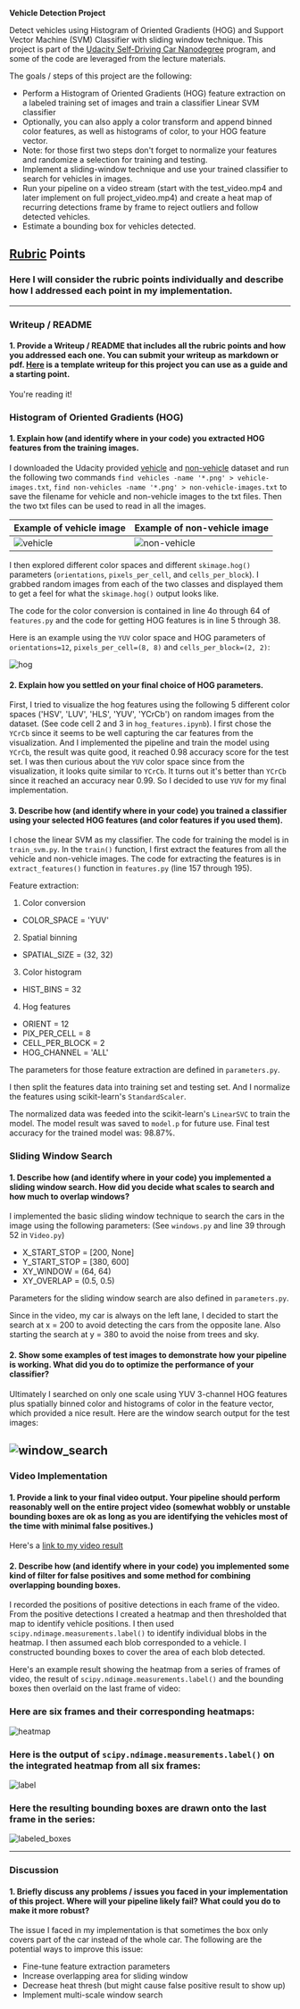 **Vehicle Detection Project**

Detect vehicles using Histogram of Oriented Gradients (HOG) and Support Vector Machine (SVM) Classifier with sliding window technique.
This project is part of the [Udacity Self-Driving Car Nanodegree](https://www.udacity.com/drive) program, and some of the code are leveraged from the lecture materials.

The goals / steps of this project are the following:

* Perform a Histogram of Oriented Gradients (HOG) feature extraction on a labeled training set of images and train a classifier Linear SVM classifier
* Optionally, you can also apply a color transform and append binned color features, as well as histograms of color, to your HOG feature vector.
* Note: for those first two steps don't forget to normalize your features and randomize a selection for training and testing.
* Implement a sliding-window technique and use your trained classifier to search for vehicles in images.
* Run your pipeline on a video stream (start with the test_video.mp4 and later implement on full project_video.mp4) and create a heat map of recurring detections frame by frame to reject outliers and follow detected vehicles.
* Estimate a bounding box for vehicles detected.

[//]: # (Image References)
[vehicle]: ./output_images/vehicle.png
[non-vehicle]: ./output_images/non-vehicle.png
[hog]: ./output_images/hog_feature_YUV.png
[window_search]: ./output_images/window_search_vis.png
[heatmap]: ./output_images/heat_map_vis.png
[label]: ./output_images/label_vis.png
[labeled_boxes]: ./output_images/labeled_boxes_vis.png

## [Rubric](https://review.udacity.com/#!/rubrics/513/view) Points
### Here I will consider the rubric points individually and describe how I addressed each point in my implementation.  

---
### Writeup / README

#### 1. Provide a Writeup / README that includes all the rubric points and how you addressed each one.  You can submit your writeup as markdown or pdf.  [Here](https://github.com/udacity/CarND-Vehicle-Detection/blob/master/writeup_template.md) is a template writeup for this project you can use as a guide and a starting point.  

You're reading it!

### Histogram of Oriented Gradients (HOG)

#### 1. Explain how (and identify where in your code) you extracted HOG features from the training images.

I downloaded the Udacity provided [vehicle](https://s3.amazonaws.com/udacity-sdc/Vehicle_Tracking/vehicles.zip) and [non-vehicle](https://s3.amazonaws.com/udacity-sdc/Vehicle_Tracking/non-vehicles.zip) dataset and run the following two commands `find vehicles -name '*.png' > vehicle-images.txt`, `find non-vehicles -name '*.png' > non-vehicle-images.txt` to save the filename for vehicle and non-vehicle images to the txt files. Then the two txt files can be used to read in all the images.

Example of vehicle image | Example of non-vehicle image
------------------ | -----------------
![vehicle][vehicle] | ![non-vehicle][non-vehicle]

I then explored different color spaces and different `skimage.hog()` parameters (`orientations`, `pixels_per_cell`, and `cells_per_block`). I grabbed random images from each of the two classes and displayed them to get a feel for what the `skimage.hog()` output looks like.

The code for the color conversion is contained in line 4o through 64 of `features.py` and the code for getting HOG features is in line 5 through 38.

Here is an example using the `YUV` color space and HOG parameters of `orientations=12`, `pixels_per_cell=(8, 8)` and `cells_per_block=(2, 2)`:

![hog][hog]

#### 2. Explain how you settled on your final choice of HOG parameters.

First, I tried to visualize the hog features using the following 5 different color spaces ('HSV', 'LUV', 'HLS', 'YUV', 'YCrCb') on random images from the dataset. (See code cell 2 and 3 in `hog_features.ipynb`). I first chose the `YCrCb` since it seems to be well capturing the car features from the visualization. And I implemented the pipeline and train the model using `YCrCb`, the result was quite good, it reached 0.98 accuracy score for the test set. I was then curious about the `YUV` color space since from the visualization, it looks quite similar to `YCrCb`. It turns out it's better than `YCrCb` since it reached an accuracy near 0.99. So I decided to use `YUV` for my final implementation.

#### 3. Describe how (and identify where in your code) you trained a classifier using your selected HOG features (and color features if you used them).

I chose the linear SVM as my classifier. The code for training the model is in `train_svm.py`.
In the `train()` function, I first extract the features from all the vehicle and non-vehicle images. The code for extracting the features is in `extract_features()` function in `features.py` (line 157 through 195).

Feature extraction:
1. Color conversion
  * COLOR_SPACE = 'YUV'
2. Spatial binning
  * SPATIAL_SIZE = (32, 32)
3. Color histogram
  * HIST_BINS = 32
4. Hog features
  * ORIENT = 12
  * PIX_PER_CELL = 8
  * CELL_PER_BLOCK = 2
  * HOG_CHANNEL = 'ALL'

The parameters for those feature extraction are defined in `parameters.py`.

I then split the features data into training set and testing set. And I normalize the features using scikit-learn's `StandardScaler`.

The normalized data was feeded into the scikit-learn's `LinearSVC` to train the model. The model result was saved to `model.p` for future use. Final test accuracy for the trained model was: 98.87%.

### Sliding Window Search

#### 1. Describe how (and identify where in your code) you implemented a sliding window search.  How did you decide what scales to search and how much to overlap windows?

I implemented the basic sliding window technique to search the cars in the image using the following parameters: (See `windows.py` and line 39 through 52 in `Video.py`)

* X_START_STOP = [200, None]
* Y_START_STOP = [380, 600]
* XY_WINDOW = (64, 64)
* XY_OVERLAP = (0.5, 0.5)

Parameters for the sliding window search are also defined in `parameters.py`.

Since in the video, my car is always on the left lane, I decided to start the search at x = 200 to avoid detecting the cars from the opposite lane. Also starting the search at y = 380 to avoid the noise from trees and sky.

#### 2. Show some examples of test images to demonstrate how your pipeline is working.  What did you do to optimize the performance of your classifier?

Ultimately I searched on only one scale using YUV 3-channel HOG features plus spatially binned color and histograms of color in the feature vector, which provided a nice result.  Here are the window search output for the test images:

![window_search][window_search]
---

### Video Implementation

#### 1. Provide a link to your final video output.  Your pipeline should perform reasonably well on the entire project video (somewhat wobbly or unstable bounding boxes are ok as long as you are identifying the vehicles most of the time with minimal false positives.)
Here's a [link to my video result](./output_videos/project_video_output.mp4)

#### 2. Describe how (and identify where in your code) you implemented some kind of filter for false positives and some method for combining overlapping bounding boxes.

I recorded the positions of positive detections in each frame of the video.  From the positive detections I created a heatmap and then thresholded that map to identify vehicle positions.  I then used `scipy.ndimage.measurements.label()` to identify individual blobs in the heatmap.  I then assumed each blob corresponded to a vehicle.  I constructed bounding boxes to cover the area of each blob detected.  

Here's an example result showing the heatmap from a series of frames of video, the result of `scipy.ndimage.measurements.label()` and the bounding boxes then overlaid on the last frame of video:

### Here are six frames and their corresponding heatmaps:
![heatmap][heatmap]

### Here is the output of `scipy.ndimage.measurements.label()` on the integrated heatmap from all six frames:
![label][label]

### Here the resulting bounding boxes are drawn onto the last frame in the series:
![labeled_boxes][labeled_boxes]

---

### Discussion

#### 1. Briefly discuss any problems / issues you faced in your implementation of this project.  Where will your pipeline likely fail?  What could you do to make it more robust?

The issue I faced in my implementation is that sometimes the box only covers part of the car instead of the whole car. The following are the potential ways to improve this issue:
* Fine-tune feature extraction parameters
* Increase overlapping area for sliding window
* Decrease heat thresh (but might cause false positive result to show up)
* Implement multi-scale window search

